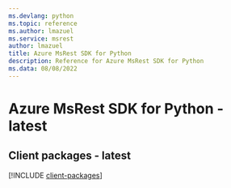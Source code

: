 ```yaml
---
ms.devlang: python
ms.topic: reference
ms.author: lmazuel
ms.service: msrest
author: lmazuel
title: Azure MsRest SDK for Python
description: Reference for Azure MsRest SDK for Python
ms.data: 08/08/2022
---
```

# Azure MsRest SDK for Python - latest

## Client packages - latest
[!INCLUDE [client-packages](msrest-client-index.md)]
